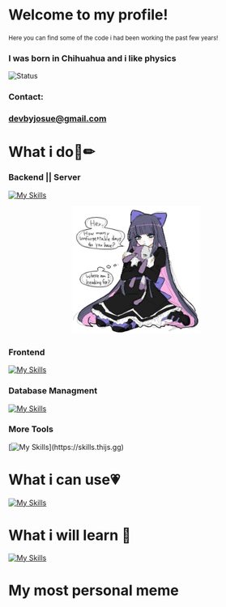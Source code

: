 
<h1>Welcome to my profile!</h1>
<small>Here you can find some of the code i had been working the past few years!</small>

### I was born in Chihuahua and i like physics
![Status](https://img.shields.io/static/v1?label=Status&message=InProgress&color=Green)

### Contact:
### devbyjosue@gmail.com

<p align="center">
  
<h1> What i do💸✏</h1>

### Backend || Server
[![My Skills](https://skills.thijs.gg/icons?i=nodejs,py,linux)](https://skills.thijs.gg)
<center><img style="width: 50%;height: 50%;" src="./images/finalnoBg.png"></center>

### Frontend
[![My Skills](https://skills.thijs.gg/icons?i=js,html,css,react,tailwind)](https://skills.thijs.gg)

### Database Managment 
[![My Skills](https://skills.thijs.gg/icons?i=mysql,mongo)](https://skills.thijs.gg)

### More Tools
[![My Skills](https://skills.thijs.gg/icons?i=raspberrypi,linux,discord,ps,postman,vscode,)](https://skills.thijs.gg)

<h1>What i can use💗</h1>

[![My Skills](https://skills.thijs.gg/icons?i=js,c,cs,dart,flutter,arduino,androidstudio,figma,java,jquery,kotlin,mongodb,php,postgres,unity)](https://skills.thijs.gg)

<h1> What i will learn 💖 </h1>

[![My Skills](https://skills.thijs.gg/icons?i=py,latex,matlab,julia,mongodb,fastapi,django,js,git,react,tailwind,raspberrypi,cassandra,dotnet,docker)](https://skills.thijs.gg)

<h1>My most personal meme</h1>

  
</p>

